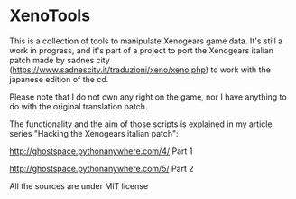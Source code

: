 # XenoTools

This is a collection of tools to manipulate Xenogears game data. It's still a work in progress, and it's part of a project to port the Xenogears italian patch made by sadnes city (https://www.sadnescity.it/traduzioni/xeno/xeno.php) to work with the japanese edition of the cd. 

Please note that I do not own any right on the game, nor I have anything to do with the original translation patch.

The functionality and the aim of those scripts is explained in my article series "Hacking the Xenogears italian patch":

http://ghostspace.pythonanywhere.com/4/ Part 1

http://ghostspace.pythonanywhere.com/5/ Part 2

All the sources are under MIT license


